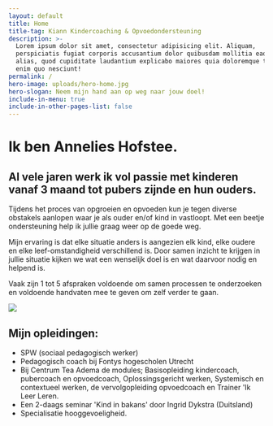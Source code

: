 ```yaml
---
layout: default
title: Home
title-tag: Kiann Kindercoaching & Opvoedondersteuning
description: >-
  Lorem ipsum dolor sit amet, consectetur adipisicing elit. Aliquam,
  perspiciatis fugiat corporis accusantium dolor quibusdam mollitia eaque est
  alias, quod cupiditate laudantium explicabo maiores quia doloremque tempora
  enim quo nesciunt!
permalink: /
hero-image: uploads/hero-home.jpg
hero-slogan: Neem mijn hand aan op weg naar jouw doel!
include-in-menu: true
include-in-other-pages-list: false
---
```

# Ik ben Annelies Hofstee.

## Al vele jaren werk ik vol passie met kinderen vanaf 3 maand tot pubers zijnde en hun ouders.

Tijdens het proces van opgroeien en opvoeden kun je tegen diverse obstakels aanlopen waar je als ouder en/of kind in vastloopt. Met een beetje ondersteuning help ik jullie graag weer op de goede weg.

Mijn ervaring is dat elke situatie anders is aangezien elk kind, elke oudere en elke leef-omstandigheid verschillend is. Door samen inzicht te krijgen in jullie situatie kijken we wat een wenselijk doel is en wat daarvoor nodig en helpend is.

Vaak zijn 1 tot 5 afspraken voldoende om samen processen te onderzoeken en voldoende handvaten mee te geven om zelf verder te gaan.

![](/uploads/kluwen-poppetjes.png)

## Mijn opleidingen:

- SPW (sociaal pedagogisch werker)
- Pedagogisch coach bij Fontys hogescholen Utrecht
- Bij Centrum Tea Adema de modules; Basisopleiding kindercoach, pubercoach en opvoedcoach, Oplossingsgericht werken, Systemisch en contextueel werken, de vervolgopleiding opvoedcoach en Trainer 'Ik Leer Leren.
- Een 2-daags seminar 'Kind in bakans' door Ingrid Dykstra (Duitsland)
- Specialisatie hooggevoeligheid.
